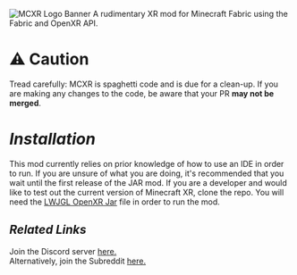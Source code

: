 ![MCXR Logo Banner](https://user-images.githubusercontent.com/51373236/114272119-ad237800-9a0c-11eb-8786-6275555a594b.png)
A rudimentary XR mod for Minecraft Fabric using the Fabric and OpenXR API.


# ⚠ Caution
Tread carefully: MCXR is spaghetti code and is due for a clean-up. If you are making any changes to the code, be aware that your PR **may not be merged**.

# *Installation*
This mod currently relies on prior knowledge of how to use an IDE in order to run. If you are unsure of what you are doing, it's recommended that you wait until the first release of the JAR mod. If you are a developer and would like to test out the current version of Minecraft XR, clone the repo. You will need the [LWJGL OpenXR Jar](https://cdn.discordapp.com/attachments/830232018607538216/830232401434116126/lwjgl-openxr.jar) file in order to run the mod.

## *Related Links*
Join the Discord server [here.](https://discord.gg/fyBye2ptkS)<br />
Alternatively, join the Subreddit [here.](https://www.reddit.com/r/MinecraftXR/)


